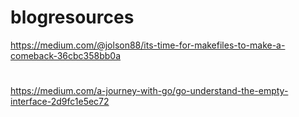 # blogresources
https://medium.com/@jolson88/its-time-for-makefiles-to-make-a-comeback-36cbc358bb0a
#
https://medium.com/a-journey-with-go/go-understand-the-empty-interface-2d9fc1e5ec72
